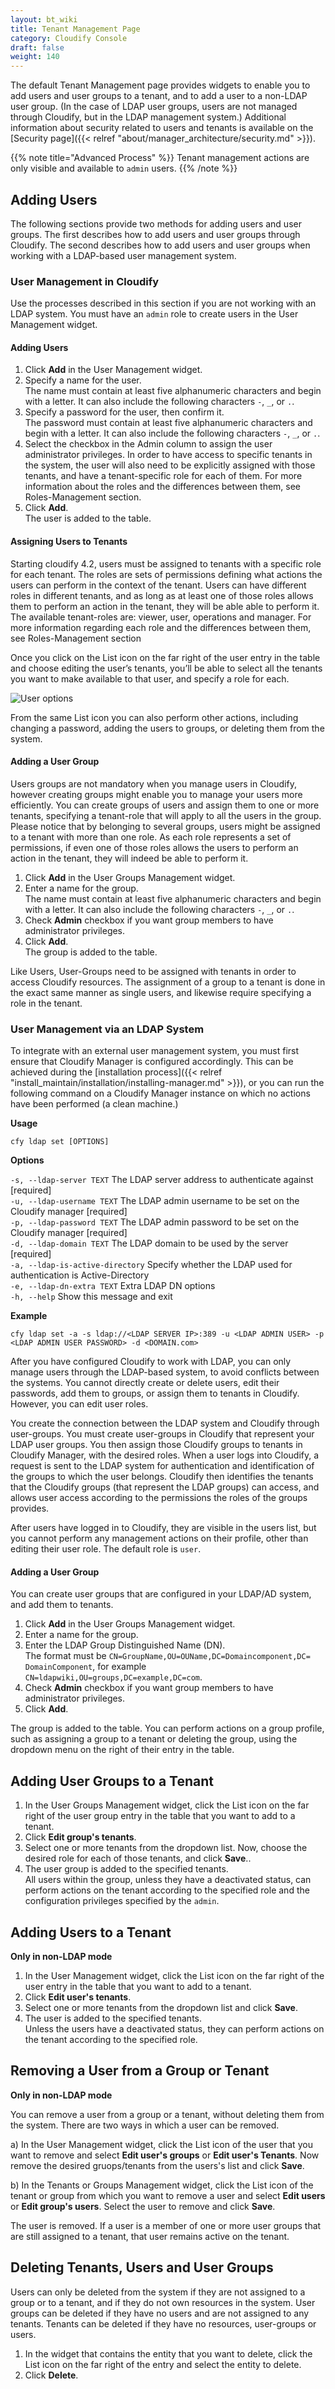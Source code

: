 ```yaml
---
layout: bt_wiki
title: Tenant Management Page
category: Cloudify Console
draft: false
weight: 140
---
```


The default Tenant Management page provides widgets to enable you to add users and user groups to a tenant, and to add a user to a non-LDAP user group. (In the case of LDAP user groups, users are not managed through Cloudify, but in the LDAP management system.) Additional information about security related to users and tenants is available on the [Security page]({{< relref "about/manager_architecture/security.md" >}}).

{{% note title="Advanced Process" %}}
Tenant management actions are only visible and available to `admin` users.
{{% /note %}}

## Adding Users

The following sections provide two methods for adding users and user groups. The first describes how to add users and user groups through Cloudify. The second describes how to add users and user groups when working with a LDAP-based user management system.

### User Management in Cloudify

Use the processes described in this section if you are not working with an LDAP system. You must have an `admin` role to create users in the User Management widget.

#### Adding Users

1. Click **Add** in the User Management widget.
2. Specify a name for the user.   
   The name must contain at least five alphanumeric characters and begin with a letter. It can also include the following characters `-`, `_`, or `.`. 
3. Specify a password for the user, then confirm it.   
   The password must contain at least five alphanumeric characters and begin with a letter. It can also include the following characters `-`, `_`, or `.`. 
4. Select the checkbox in the Admin column to assign the user administrator privileges. In order to have access to specific tenants in the system, the user will also need to be explicitly assigned with those tenants, and have a tenant-specific role for each of them. For more information about the roles and the differences between them, see Roles-Management section. 
5. Click **Add**.   
   The user is added to the table.

#### Assigning Users to Tenants
Starting cloudify 4.2, users must be assigned to tenants with a specific role for each tenant. The roles are sets of permissions defining what actions the users can perform in the context of the tenant. Users can have different roles in different tenants, and as long as at least one of those roles allows them to perform an action in the tenant, they will be able able to perform it. The available tenant-roles are: viewer, user, operations and manager. For more information regarding each role and the differences between them, see Roles-Management section

Once you click on the List icon on the far right of the user entry in the table and choose editing the user’s tenants, you’ll be able to select all the tenants you want to make available to that user, and specify a role for each. 

![User options]( /images/ui/ui_tenant_role.png )

From the same List icon you can also perform other actions, including changing a password, adding the users to groups, or deleting them from the system.

#### Adding a User Group

Users groups are not mandatory when you manage users in Cloudify, however creating groups might enable you to manage your users more efficiently. You can create groups of users and assign them to one or more tenants, specifying a tenant-role that will apply to all the users in the group. 
Please notice that by belonging to several groups, users might be assigned to a tenant with more than one role. As each role represents a set of permissions, if even one of those roles allows the users to perform an action in the tenant, they will indeed be able to perform it.

1. Click **Add** in the User Groups Management widget.
2. Enter a name for the group.   
   The name must contain at least five alphanumeric characters and begin with a letter. It can also include the following characters `-`, `_`, or `.`. 
3. Check **Admin** checkbox if you want group members to have administrator privileges.
4. Click **Add**.<br>
The group is added to the table.

Like Users, User-Groups need to be assigned with tenants in order to access Cloudify resources. The assignment of a group to a tenant is done in the exact same manner as single users, and likewise require specifying a role in the tenant. 

### User Management via an LDAP System

To integrate with an external user management system, you must first ensure that Cloudify Manager is configured accordingly. This can be achieved during the [installation process]({{< relref "install_maintain/installation/installing-manager.md" >}}), or you can run the following command on a Cloudify Manager instance on which no actions have been performed (a clean machine.)

**Usage**

```cfy ldap set [OPTIONS]```

**Options**

```-s, --ldap-server TEXT```          The LDAP server address to authenticate against  [required]<br>
```-u, --ldap-username TEXT```        The LDAP admin username to be set on the Cloudify manager  [required]<br>
```-p, --ldap-password TEXT```        The LDAP admin password to be set on the Cloudify manager  [required]<br>
```-d, --ldap-domain TEXT```          The LDAP domain to be used by the server [required]<br>
```-a, --ldap-is-active-directory```  Specify whether the LDAP used for authentication is Active-Directory<br>
```-e, --ldap-dn-extra TEXT```        Extra LDAP DN options<br>
```-h, --help```                      Show this message and exit<br>


**Example**

```cfy ldap set -a -s ldap://<LDAP SERVER IP>:389 -u <LDAP ADMIN USER> -p <LDAP ADMIN USER PASSWORD> -d <DOMAIN.com>```

After you have configured Cloudify to work with LDAP, you can only manage users through the LDAP-based system, to avoid conflicts between the systems. You cannot directly create or delete users, edit their passwords, add them to groups, or assign them to tenants in Cloudify. However, you can edit user roles.

You create the connection between the LDAP system and Cloudify through user-groups. You must create user-groups in Cloudify that represent your LDAP user groups. You then assign those Cloudify groups to tenants in Cloudify Manager, with the desired roles. When a user logs into Cloudify, a request is sent to the LDAP system for authentication and identification of the groups to which the user belongs. Cloudify then identifies the tenants that the Cloudify groups (that represent the LDAP groups) can access, and allows user access according to the permissions the roles of the groups provides. 

After users have logged in to Cloudify, they are visible in the users list, but you cannot perform any management actions on their profile, other than editing their user role. The default role is `user`.

#### Adding a User Group
You can create user groups that are configured in your LDAP/AD system, and add them to tenants. 

1. Click **Add** in the User Groups Management widget.
2. Enter a name for the group.
3. Enter the LDAP Group Distinguished Name (DN).   
   The format must be `CN=GroupName,OU=OUName,DC=Domaincomponent,DC= DomainComponent`, for example `CN=ldapwiki,OU=groups,DC=example,DC=com`.
4. Check **Admin** checkbox if you want group members to have administrator privileges.
5. Click **Add**.<br>

The group is added to the table. You can perform actions on a group profile, such as assigning a group to a tenant or deleting the group,  using the dropdown menu on the right of their entry in the table.

## Adding User Groups to a Tenant

1. In the User Groups Management widget, click the List icon on the far right of the user group entry in the table that you want to add to a tenant.
2. Click **Edit group's tenants**.
3. Select one or more tenants from the dropdown list. Now, choose the desired role for each of those tenants, and click **Save**..
4. The user group is added to the specified tenants.   
   All users within the group, unless they have a deactivated status, can perform actions on the tenant according to the specified role and the configuration privileges specified by the `admin`.


## Adding Users to a Tenant
**Only in non-LDAP mode**

1. In the User Management widget, click the List icon on the far right of the user entry in the table that you want to add to a tenant.
2. Click **Edit user's tenants**.
3. Select one or more tenants from the dropdown list and click **Save**.
4. The user is added to the specified tenants.   
   Unless the users have a deactivated status, they can perform actions on the tenant according to the specified role.

## Removing a User from a Group or Tenant 
**Only in non-LDAP mode**

You can remove a user from a group or a tenant, without deleting them from the system. There are two ways in which a user can be removed.

a) In the User Management widget, click the List icon of the user that you want to remove and select **Edit user's groups** or **Edit user's Tenants**. Now remove the desired gruops/tenants from the users's list and click **Save**. 

b) In the Tenants or Groups Management widget, click the List icon of the tenant or group from which you want to remove a user and select **Edit users** or **Edit group's users**. Select the user to remove and click **Save**.


The user is removed. If a user is a member of one or more user groups that are still assigned to a tenant, that user remains active on the tenant.

## Deleting Tenants, Users and User Groups

Users can only be deleted from the system if they are not assigned to a group or to a tenant, and if they do not own resources in the system. User groups can be deleted if they have no users and are not assigned to any tenants. Tenants can be deleted if they have no resources, user-groups or users.

1. In the widget that contains the entity that you want to delete, click the List icon on the far right of the entry and select the entity to delete.
2. Click **Delete**.   

 








